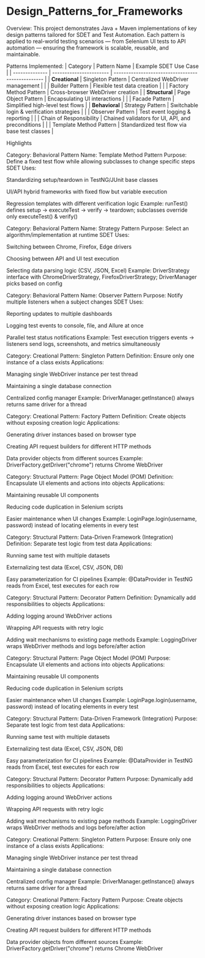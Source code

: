 # Design_Patterns_for_Frameworks

Overview:
This project demonstrates Java + Maven implementations of key design patterns tailored for SDET and Test Automation.
Each pattern is applied to real-world testing scenarios — from Selenium UI tests to API automation — ensuring the framework is scalable, reusable, and maintainable.

Patterns Implemented:
| Category       | Pattern Name            | Example SDET Use Case                             |
| -------------- | ----------------------- | ------------------------------------------------- |
| **Creational** | Singleton Pattern       | Centralized WebDriver management                  |
|                | Builder Pattern         | Flexible test data creation                       |
|                | Factory Method Pattern  | Cross-browser WebDriver creation                  |
| **Structural** | Page Object Pattern     | Encapsulating UI interactions                     |
|                | Facade Pattern          | Simplified high-level test flows                  |
| **Behavioral** | Strategy Pattern        | Switchable login & verification strategies        |
|                | Observer Pattern        | Test event logging & reporting                    |
|                | Chain of Responsibility | Chained validators for UI, API, and preconditions |
|                | Template Method Pattern | Standardized test flow via base test classes      |

Highlights

Category: Behavioral
Pattern Name: Template Method Pattern
Purpose: Define a fixed test flow while allowing subclasses to change specific steps
SDET Uses:

Standardizing setup/teardown in TestNG/JUnit base classes

UI/API hybrid frameworks with fixed flow but variable execution

Regression templates with different verification logic
Example: runTest() defines setup → executeTest → verify → teardown; subclasses override only executeTest() & verify()

Category: Behavioral
Pattern Name: Strategy Pattern
Purpose: Select an algorithm/implementation at runtime
SDET Uses:

Switching between Chrome, Firefox, Edge drivers

Choosing between API and UI test execution

Selecting data parsing logic (CSV, JSON, Excel)
Example: DriverStrategy interface with ChromeDriverStrategy, FirefoxDriverStrategy; DriverManager picks based on config

Category: Behavioral
Pattern Name: Observer Pattern
Purpose: Notify multiple listeners when a subject changes
SDET Uses:

Reporting updates to multiple dashboards

Logging test events to console, file, and Allure at once

Parallel test status notifications
Example: Test execution triggers events → listeners send logs, screenshots, and metrics simultaneously

Category: Creational
Pattern: Singleton Pattern
Definition: Ensure only one instance of a class exists
Applications:

Managing single WebDriver instance per test thread

Maintaining a single database connection

Centralized config manager
Example: DriverManager.getInstance() always returns same driver for a thread

Category: Creational
Pattern: Factory Pattern
Definition: Create objects without exposing creation logic
Applications:

Generating driver instances based on browser type

Creating API request builders for different HTTP methods

Data provider objects from different sources
Example: DriverFactory.getDriver("chrome") returns Chrome WebDriver

Category: Structural
Pattern: Page Object Model (POM)
Definition: Encapsulate UI elements and actions into objects
Applications:

Maintaining reusable UI components

Reducing code duplication in Selenium scripts

Easier maintenance when UI changes
Example: LoginPage.login(username, password) instead of locating elements in every test

Category: Structural
Pattern: Data-Driven Framework (Integration)
Definition: Separate test logic from test data
Applications:

Running same test with multiple datasets

Externalizing test data (Excel, CSV, JSON, DB)

Easy parameterization for CI pipelines
Example: @DataProvider in TestNG reads from Excel, test executes for each row

Category: Structural
Pattern: Decorator Pattern
Definition: Dynamically add responsibilities to objects
Applications:

Adding logging around WebDriver actions

Wrapping API requests with retry logic

Adding wait mechanisms to existing page methods
Example: LoggingDriver wraps WebDriver methods and logs before/after action

Category: Structural
Pattern: Page Object Model (POM)
Purpose: Encapsulate UI elements and actions into objects
Applications:

Maintaining reusable UI components

Reducing code duplication in Selenium scripts

Easier maintenance when UI changes
Example: LoginPage.login(username, password) instead of locating elements in every test

Category: Structural
Pattern: Data-Driven Framework (Integration)
Purpose: Separate test logic from test data
Applications:

Running same test with multiple datasets

Externalizing test data (Excel, CSV, JSON, DB)

Easy parameterization for CI pipelines
Example: @DataProvider in TestNG reads from Excel, test executes for each row

Category: Structural
Pattern: Decorator Pattern
Purpose: Dynamically add responsibilities to objects
Applications:

Adding logging around WebDriver actions

Wrapping API requests with retry logic

Adding wait mechanisms to existing page methods
Example: LoggingDriver wraps WebDriver methods and logs before/after action

Category: Creational
Pattern: Singleton Pattern
Purpose: Ensure only one instance of a class exists
Applications:

Managing single WebDriver instance per test thread

Maintaining a single database connection

Centralized config manager
Example: DriverManager.getInstance() always returns same driver for a thread

Category: Creational
Pattern: Factory Pattern
Purpose: Create objects without exposing creation logic
Applications:

Generating driver instances based on browser type

Creating API request builders for different HTTP methods

Data provider objects from different sources
Example: DriverFactory.getDriver("chrome") returns Chrome WebDriver
